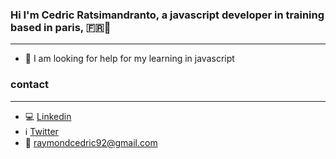 ### Hi I'm Cedric Ratsimandranto, a javascript developer in training based in paris, 🇫🇷👋
---  
- 🤔 I am looking for help for my learning in javascript
### contact
---
- 💻 [Linkedin](https://www.linkedin.com/in/cedric-ratsimandranto/)
- ℹ️ [Twitter](https://twitter.com/raymondcedric92)
- 📧  raymondcedric92@gmail.com
